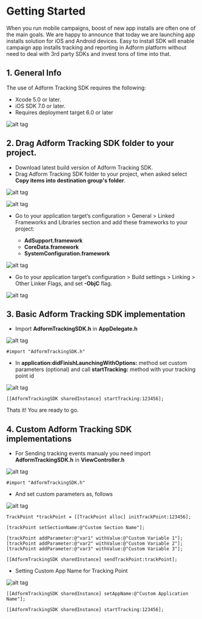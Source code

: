# Getting Started

When you run mobile campaigns, boost of new app installs are often one of the main goals. We are happy to announce that today we are launching app installs solution for iOS and Android devices. Easy to install SDK will enable campaign app installs tracking and reporting in Adform platform without need to deal with 3rd party SDKs and invest tons of time into that.

## 1. General Info

The use of Adform Tracking SDK requires the following:

* Xcode 5.0 or later.
* iOS SDK 7.0 or later.
* Requires deployment target 6.0 or later

![alt tag](http://37.157.0.44/mobilesdk/help/tracking/ios/image_01.png)

## 2. Drag Adform Tracking SDK folder to your project.

* Download latest build version of Adform Tracking SDK.
* Drag Adform Tracking SDK folder to your project, when asked select **Copy items into destination group's folder**.

![alt tag](http://37.157.0.44/mobilesdk/help/tracking/ios/image_02.png)

![alt tag](http://37.157.0.44/mobilesdk/help/tracking/ios/image_03.png)

* Go to your application target’s configuration > General > Linked Frameworks and Libraries section and add these frameworks to your project:

   * **AdSupport.framework**
   * **CoreData.framework**
   * **SystemConfiguration.framework**

![alt tag](http://37.157.0.44/mobilesdk/help/tracking/ios/image_04.png)

* Go to your application target’s configuration > Build settings > Linking > Other Linker Flags, and set **-ObjC** flag.

![alt tag](http://37.157.0.44/mobilesdk/help/tracking/ios/image_05.png)

## 3. Basic Adform Tracking SDK implementation

* Import **AdformTrackingSDK.h** in **AppDelegate.h**

![alt tag](http://37.157.0.44/mobilesdk/help/tracking/ios/image_06.png)

````
#import "AdformTrackingSDK.h"
````

* In **application:didFinishLaunchingWithOptions:** method set custom parameters (optional) and call **startTracking:** method with your tracking point id

![alt tag](http://37.157.0.44/mobilesdk/help/images/ios/page_04.png)

````
[[AdformTrackingSDK sharedInstance] startTracking:123456];
````

Thats it! You are ready to go.

## 4. Custom Adform Tracking SDK implementations

* For Sending tracking events manualy you need import **AdformTrackingSDK.h** in **ViewController.h** 

![alt tag](http://37.157.0.44/mobilesdk/help/images/ios/page_03.png)

````
#import "AdformTrackingSDK.h"
````

* And set custom parameters as, follows

![alt tag](http://37.157.0.44/mobilesdk/help/images/ios/page_02.png)

````
TrackPoint *trackPoint = [[TrackPoint alloc] initTrackPoint:123456];

[trackPoint setSectionName:@"Custom Section Name"];

[trackPoint addParameter:@"var1" withValue:@"Custom Variable 1"];
[trackPoint addParameter:@"var2" withValue:@"Custom Variable 2"];
[trackPoint addParameter:@"var3" withValue:@"Custom Variable 3"];

[[AdformTrackingSDK sharedInstance] sendTrackPoint:trackPoint];
````

* Setting Custom App Name for Tracking Point

![alt tag](http://37.157.0.44/mobilesdk/help/images/ios/page_01.png)

````
[[AdformTrackingSDK sharedInstance] setAppName:@"Custom Application Name"];
    
[[AdformTrackingSDK sharedInstance] startTracking:123456];
````
